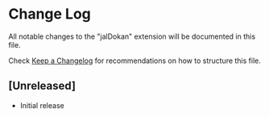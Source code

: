 # Change Log

All notable changes to the "jalDokan" extension will be documented in this file.

Check [Keep a Changelog](http://keepachangelog.com/) for recommendations on how to structure this file.

## [Unreleased]

- Initial release
